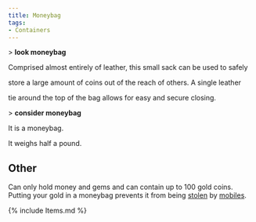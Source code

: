 ```yaml
---
title: Moneybag
tags:
- Containers
---
```


\> **look moneybag**

Comprised almost entirely of leather, this small sack can be used to
safely

store a large amount of coins out of the reach of others. A single
leather

tie around the top of the bag allows for easy and secure closing.

\> **consider moneybag**

It is a moneybag.

It weighs half a pound.

## Other

Can only hold money and gems and can contain up to 100 gold coins.
Putting your gold in a moneybag prevents it from being
[stolen](steal "wikilink") by [mobiles](mobile "wikilink").

{% include Items.md %}
